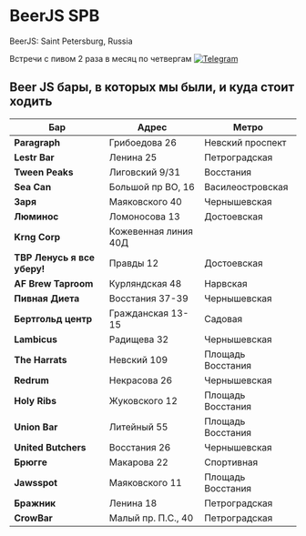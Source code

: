# BeerJS SPB

BeerJS: Saint Petersburg, Russia

Встречи с пивом 2 раза в месяц по четвергам
[![Telegram](https://img.shields.io/badge/telegram-join%20chat-blue.svg?style=flat)](https://t.me/beerjs_spb)


## Beer JS бары, в которых мы были, и куда стоит ходить

| Бар                         | Адрес                | Метро             |
| --------------------------- | -------------------- | ----------------- |
| **Paragraph**               | Грибоедова 26        | Невский проспект  |
| **Lestr Bar**               | Ленина 25            | Петроградская     |
| **Tween Peaks**             | Лиговский 9/31       | Восстания         |
| **Sea Can**                 | Большой пр ВО, 16    | Василеостровская  |
| **Заря**                    | Маяковского 40       | Чернышевская      |
| **Люминос**                 | Ломоносова 13        | Достоевская       |
| **Krng Corp**               | Кожевенная линия 40Д |                   |
| **TBP Ленусь я все уберу!** | Правды 12            | Достоевская       |
| **AF Brew Taproom**         | Курляндская 48       | Нарвская          |
| **Пивная Диета**            | Восстания 37-39      | Чернышевская      |
| **Бертгольд центр**         | Гражданская 13-15    | Садовая           |
| **Lambicus**                | Радищева 32          | Чернышевская      |
| **The Harrats**             | Невский 109          | Площадь Восстания |
| **Redrum**                  | Некрасова 26         | Чернышевская      |
| **Holy Ribs**               | Жуковского 12        | Площадь Восстания |
| **Union Bar**               | Литейный 55          | Площадь Восстания |
| **United Butchers**         | Восстания 26         | Чернышевская      |
| **Брюгге**                  | Макарова 22          | Спортивная        |
| **Jawsspot**                | Маяковского 11       | Площадь Восстания |
| **Бражник**                 | Ленина 18            | Петроградская     |
| **CrowBar**                 | Малый пр. П.С., 40   | Петроградская     |
